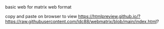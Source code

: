 basic web for matrix web format

copy and paste on browser to view
https://htmlpreview.github.io/?https://raw.githubusercontent.com/ldc88/webmatrix/blob/main/index.html?
